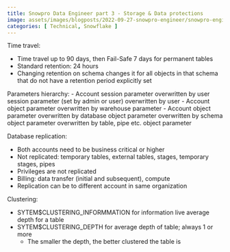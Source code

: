```yaml
---
title: Snowpro Data Engineer part 3 - Storage & Data protections
image: assets/images/blogposts/2022-09-27-snowpro-engineer/snowpro-engineer.png
categories: [ Technical, Snowflake ]
---
```


Time travel:
- Time travel up to 90 days, then Fail-Safe 7 days for permanent tables
- Standard retention: 24 hours
- Changing retention on schema changes it for all objects in that schema that do not have a retention period explicitly set

Parameters hierarchy:
    - Account session parameter overwritten by user session parameter (set by admin or user) overwritten by user
    - Account object parameter overwritten by warehouse parameter
    - Account object parameter overwritten by database object parameter overwritten by schema object parameter overwritten by table, pipe etc. object parameter

Database replication:
- Both accounts need to be business critical or higher
- Not replicated: temporary tables, external tables, stages, temporary stages, pipes
- Privileges are not replicated
- Billing: data transfer (initial and subsequent), compute
- Replication can be to different account in same organization

Clustering:
- SYTEM$CLUSTERING_INFORMMATION for information live average depth for a table
- SYTEM$CLUSTERING_DEPTH for average depth of table; always 1 or more
    - The smaller the depth, the better clustered the table is